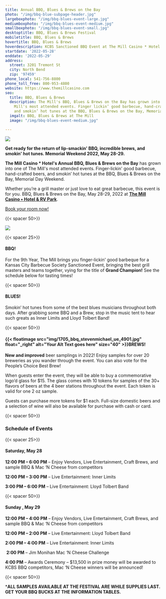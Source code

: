 ```yaml
---
title: Annual BBQ, Blues & Brews on the Bay
photo: "/img/bbq-blue-subpage-header.jpg"
largeboxphoto: "/img/bbq-blues-event-large.jpg"
mediumboxphoto: "/img/bbq-blues-event-medium.jpg"
smallboxphoto: "/img/bbq-blues-event-small.jpg"
desktoptitle: BBQ, Blues & Brews Festival
mobiletitle: BBQ, Blues & Brews
hovertitle: BBQ, Blues & Brews
hoverdescription: KCBS Sanctioned BBQ Event at The Mill Casino * Hotel!
startdate: '2022-05-28'
enddate: '2022-05-29'
address:
  street: 3201 Tremont St
  city: North Bend
  zip: '97459'
phone_local: 541-756-8800
phone_toll_free: 800-953-4800
website: https://www.themillcasino.com
seo:
  title: BBQ, Blues & Brews
  description: The Mill's BBQ, Blues & Brews on the Bay has grown into one of The
    Mill's most attended events. Finger lickin’ good barbecue, hand-crafted beers
    and smokin’ hot tunes at the BBQ, Blues & Brews on the Bay, Memorial Day Weekend.
  imgalt: BBQ, Blues & Brews at The Mill
  image: "/img/bbq-blues-event-medium.jpg"

---
```

![](/img/2022-bbq-blues-logo-horizontal-long-no-date.jpg)

**Get ready for the return of lip-smackin' BBQ, incredible brews, and smokin' hot tunes. Memorial Weekend 2022, May 28-29.**

**The Mill Casino * Hotel's Annual BBQ, Blues & Brews on the Bay** has grown into one of The Mill's most attended events. Finger-lickin' good barbecue, hand-crafted beers, and smokin’ hot tunes at the BBQ, Blues & Brews on the Bay, Memorial Day Weekend. 

Whether you’re a grill master or just love to eat great barbecue, this event is for you. BBQ, Blues & Brews on the Bay, May 28-29, 2022 at [**The Mill Casino • Hotel & RV Park**](https://www.themillcasino.com/).

[Book your room now!](https://oregonsadventurecoast.com/lodging/ "Lodging on Oregon's Adventure Coast!")

{{< spacer 50>}}

![](/img/bbq-blue-subpage-header.jpg)

{{< spacer 25>}}

#### BBQ!

For the 9th Year, The Mill brings you finger-lickin' good barbeque for a Kansas City Barbecue Society Sanctioned Event, bringing the best grill masters and teams together,  vying for the title of **Grand Champion!** See the schedule below for tasting times!

{{< spacer 50>}}

#### BLUES!

Smokin’ hot tunes from some of the best blues musicians throughout both days. After grabbing some BBQ and a Brew, stop in the music tent to hear such greats as Inner Limits and Lloyd Tolbert Band!

{{< spacer 50>}}

#### {{< floatimage src="img/1705_bbq_stevenmichael_ue_4901.jpg" float="_right" alt="Your Alt Text goes here" size="40" >}}BREWS!

**New and improved** beer samplings in 2022! Enjoy samples for over 20 breweries as you wander through the event. You can also vote for the People’s Choice Best Brew! 

When guests enter the event, they will be able to buy a commemorative logo’d glass for $15. The glass comes with 10 tokens for samples of the 30+ flavors of beers at the 4 beer stations throughout the event. Each token is valid for one 2 oz sample. 

Guests can purchase more tokens for $1 each. Full-size domestic beers and a selection of wine will also be available for purchase with cash or card. 

{{< spacer 50>}}

### Schedule of Events

{{< spacer 25>}}

#### Saturday, May 28 

**12:00 PM – 6:00 PM** – Enjoy Vendors, Live Entertainment, Craft Brews, and sample BBQ & Mac ‘N Cheese from competitors

**12:00 PM – 3:00 PM** – Live Entertainment: Inner Limits 

**3:00 PM – 6:00 PM** – Live Entertainment: Lloyd Tolbert Band

{{< spacer 50>}}

#### Sunday , May 29

**12:00 PM – 4:00 PM** – Enjoy Vendors, Live Entertainment, Craft Brews, and sample BBQ & Mac ‘N Cheese from competitors 

**12:00 PM – 2:00 PM** – Live Entertainment: Lloyd Tolbert Band 

**2:00 PM – 4:00 PM** – Live Entertainment: Inner Limits

 **2:00 PM** – Jim Monihan Mac ‘N Cheese Challenge 

**4:00 PM** – Awards Ceremony – $13,500 in prize money will be awarded to KCBS BBQ competitors, Mac ‘N Cheese winners will be announced!

{{< spacer 50>}}

\***ALL SAMPLES AVAILABLE AT THE FESTIVAL ARE WHILE SUPPLIES LAST. GET YOUR BBQ BUCKS AT THE INFORMATION TABLES.**